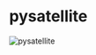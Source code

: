 # pysatellite

![pysatellite](https://upload.wikimedia.org/wikipedia/commons/thumb/a/a7/Two_3U_CubeSats.jpg/495px-Two_3U_CubeSats.jpg)

